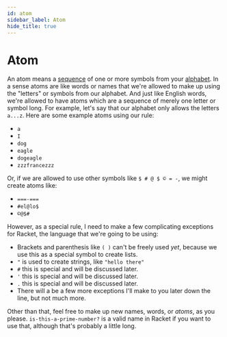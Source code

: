 ```yaml
---
id: atom
sidebar_label: Atom
hide_title: true
---
```


# Atom

An atom means a [sequence](sequence.md) of one or more symbols from your
[alphabet](alphabet.md). In a sense atoms are like words or names that we're
allowed to make up using the "letters" or symbols from our alphabet. And just
like English words, we're allowed to have atoms which are a sequence of merely
one letter or symbol long. For example, let's say that our alphabet only allows
the letters `a...z`. Here are some example atoms using our rule:
 * `a`
 * `I`
 * `dog`
 * `eagle`
 * `dogeagle`
 * `zzzfrancezzz`

Or, if we are allowed to use other symbols like `$ # @ $ © = -`, we might create
atoms like:
 * `===-===`
 * `#el@lo$`
 * `©@$#`

However, as a special rule, I need to make a few complicating exceptions for
Racket, the language that we're going to be using:
 * Brackets and parenthesis like `( )` can't be freely used *yet*, because we
   use this as a special symbol to create lists.
 * `"` is used to create strings, like `"hello there"`
 * `#` this is special and will be discussed later.
 * `'` this is special and will be discussed later.
 * `.` this is special and will be discussed later.
 * There will a be a few more exceptions I'll make to you later down the line,
   but not much more.

Other than that, feel free to make up new names, words, or *atoms*, as you
please. `is-this-a-prime-number?` is a valid name in Racket if you want to use
that, although that's probably a little long.

